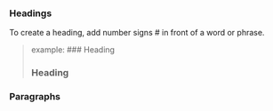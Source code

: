 ### Headings
To create a heading, add number signs \# in front of a word or phrase.
>example:
\###  Heading 
>### Heading

### Paragraphs
